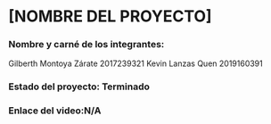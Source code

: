# [NOMBRE DEL PROYECTO]
### Nombre y carné de los integrantes: 
Gilberth Montoya Zárate 2017239321
Kevin Lanzas Quen 2019160391
### Estado del proyecto: Terminado
### Enlace del video:N/A
